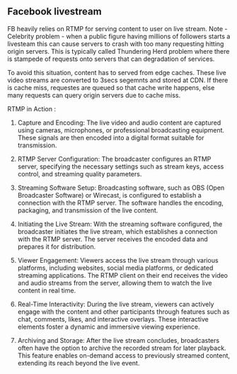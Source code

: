 ## Facebook livestream
FB heavily relies on RTMP for serving content to user on live stream.
Note -
Celebrity problem -
when a public figure having millions of followers starts a livesteam this can cause servers to crash with too many requesting hitting origin servers. This is typically called Thundering Herd problem where there is stampede of requests onto servers that can degradation of services.

To avoid this situation, content has to served from edge caches. These live video streams are converted to 3secs segemnts and stored at CDN. If there is cache miss, requestes are queued so that cache write happens, else many requests can query origin servers due to cache miss.

RTMP in Action :
1. Capture and Encoding: The live video and audio content are captured using cameras, microphones, or professional broadcasting equipment. These signals are then encoded into a digital format suitable for transmission.

2. RTMP Server Configuration: The broadcaster configures an RTMP server, specifying the necessary settings such as stream keys, access control, and streaming quality parameters.

3. Streaming Software Setup: Broadcasting software, such as OBS (Open Broadcaster Software) or Wirecast, is configured to establish a connection with the RTMP server. The software handles the encoding, packaging, and transmission of the live content.

4. Initiating the Live Stream: With the streaming software configured, the broadcaster initiates the live stream, which establishes a connection with the RTMP server. The server receives the encoded data and prepares it for distribution.

5. Viewer Engagement: Viewers access the live stream through various platforms, including websites, social media platforms, or dedicated streaming applications. The RTMP client on their end receives the video and audio streams from the server, allowing them to watch the live content in real time.

6. Real-Time Interactivity: During the live stream, viewers can actively engage with the content and other participants through features such as chat, comments, likes, and interactive overlays. These interactive elements foster a dynamic and immersive viewing experience.

7. Archiving and Storage: After the live stream concludes, broadcasters often have the option to archive the recorded stream for later playback. This feature enables on-demand access to previously streamed content, extending its reach beyond the live event.
